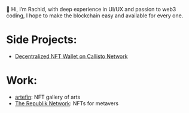 👋 Hi, I’m Rachid, with deep experience in UI/UX and passion to web3 coding, I hope to make the blockchain easy and available for every one. 

# Side Projects:

 - [Decentralized NFT Wallet on Callisto Network](https://callisto-nft-wallet.netlify.app/)

# Work:
 - [artefin](https://nft.artefin.cz/): NFT gallery of arts
 - [The Republik Network](https://launchpad-therepublik.netlify.app/): NFTs for metavers


<!---
dragnoir/dragnoir is a ✨ special ✨ repository because its `README.md` (this file) appears on your GitHub profile.
You can click the Preview link to take a look at your changes.
--->

